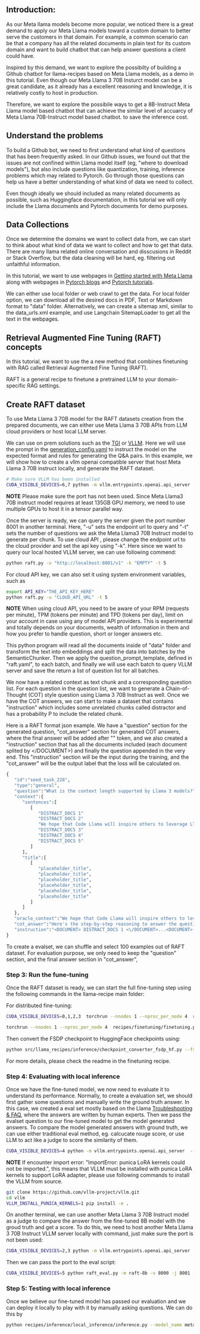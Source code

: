 ## Introduction:
As our Meta llama models become more popular, we noticed there is a great demand to apply our Meta Llama models toward a custom domain to better serve the customers in that domain.
For example, a common scenario can be that a company has all the related documents in plain text for its custom domain and want to build chatbot that can help answer questions a client
could have.

Inspired by this demand,  we want to explore the possibilty of building a Github chatbot for llama-recipes based on Meta Llama models,
as a demo in this tutorial.  Even though our Meta Llama 3 70B Insturct model can be a great candidate, as it already has a excellent reasoning and knowledge, it is relatively costly to host in production.

Therefore, we want to explore the possibile ways to get a 8B-Instruct Meta Llama model based chatbot that can achieve the similar level of accuarcy of Meta Llama 70B-Instruct model based chatbot.
to save the inference cost.

## Understand the problems
To build a Github bot, we need to first understand what kind of questions that has been frequently asked. In our Github issues, we found out that the issues are not confined within Llama
model itself (eg, "where to download models"), but also include questions like quantization, training, inference problems which may related to Pytorch. Go through those questions can help us have a better understanding of what kind of data we need to collect.

Even though ideally we should included as many related documents as possible, such as Huggingface documentation, in this tutorial we will only include the Llama documents and Pytorch documents for demo purposes.

## Data Collections
Once we determine the domains we want to collect data from, we can start to think about what kind of data we want to collect and how to get that data. There are many llama related online conversation and disscusions in Reddit or Stack Overflow,
but the data cleaning will be hard, eg. filtering out unfaithful information.

In this tutorial, we want to use webpages in [Getting started with Meta Llama](https://llama.meta.com/get-started/)
along with webpages in [Pytorch blogs](https://pytorch.org/blog/) and [Pytorch tutorials](https://pytorch.org/tutorials/).

We can either use local folder or web crawl to get the data. For local folder option, we can download all the desired docs in PDF, Text or Markdown format to "data" folder.
Alternatively, we can create a sitemap xml, similar to the data_urls.xml example, and use Langchain SitemapLoader to get all the text in the webpages.

## Retrieval Augmented Fine Tuning (RAFT) concepts

In this tutorial, we want to use the a new method that combines finetuning with RAG called Retrieval Augmented Fine Tuning (RAFT).

RAFT is a general recipe to finetune a pretrained LLM to your domain-specific RAG settings.

## Create RAFT dataset
To use Meta Llama 3 70B model for the RAFT datasets creation from the prepared documents, we can either use Meta Llama 3 70B APIs from LLM cloud providers or host local LLM server.

We can use on prem solutions such as the [TGI](../../../../inference/model_servers/hf_text_generation_inference/README.md) or [VLLM](../../../../inference/model_servers/llama-on-prem.md). Here we will use the prompt in the [generation_config.yaml](./generation_config.yaml) to instruct the model on the expected format and rules for generating the Q&A pairs. In this example, we will show how to create a vllm openai compatible server that host Meta Llama 3 70B instruct locally, and generate the RAFT dataset.

```bash
# Make sure VLLM has been installed
CUDA_VISIBLE_DEVICES=6,7 python -m vllm.entrypoints.openai.api_server  --model meta-llama/Meta-Llama-3-70B-Instruct --tensor-parallel-size 2 --disable-log-requests --port 8001
```

**NOTE** Please make sure the port has not been used. Since Meta Llama3 70B instruct model requires at least 135GB GPU memory, we need to use multiple GPUs to host it in a tensor parallel way.

Once the server is ready, we can query the server given the port number 8001 in another terminal. Here, "-u" sets the endpoint url to query and "-t" sets the number of questions we ask the Meta Llama3 70B Instruct model to generate per chunk. To use cloud API , please change the endpoint url to the cloud provider and set the api key using "-k". Here since we want to query our local hosted VLLM server, we can use following commend:

```bash
python raft.py -u "http://localhost:8001/v1" -k "EMPTY" -t 5
```

For cloud API key, we can also set it using system environment variables, such as

```bash
export API_KEY="THE_API_KEY_HERE"
python raft.py -u "CLOUD_API_URL" -t 5
```

**NOTE** When using cloud API, you need to be aware of your RPM (requests per minute), TPM (tokens per minute) and TPD (tokens per day), limit on your account in case using any of model API providers. This is experimental and totally depends on your documents, wealth of information in them and how you prefer to handle question, short or longer answers etc.

This python program will read all the documents inside of "data" folder and transform the text into embeddings and split the data into batches by the SemanticChunker. Then we apply the question_prompt_template, defined in "raft.yaml", to each batch, and finally we will use each batch to query VLLM server and save the return a list of question list for all batches.

We now have a related context as text chunk and a corresponding question list. For each question in the question list, we want to generate a Chain-of-Thought (COT) style question using Llama 3 70B Instruct as well. Once we have the COT answers, we can start to make a dataset that contains "instruction" which includes some unrelated chunks called distractor and has a probability P to include the related chunk.

Here is a RAFT format json example. We have a "question" section for the generated question, "cot_answer" section for generated COT answers, where the final answer will be added after "<ANSWER>" token, and we also created a "instruction" section
that has all the documents included (each document splited by <DOCUMENT> <\/DOCUMENT>) and finally the question appended in the very end. This "instruction"
section will be the input during the training, and the "cot_answer" will be the output label that the loss will be calculated on.

```python
{
   "id":"seed_task_228",
   "type":"general",
   "question":"What is the context length supported by Llama 3 models?",
   "context":{
      "sentences":[
         [
            "DISTRACT_DOCS 1"
            "DISTRACT_DOCS 2"
            "We hope that Code Llama will inspire others to leverage Llama 2 to create new innovative tools for research and commercial products. Download the model Explore more on Code Llama Discover more about Code Llama here \u2014 visit our resources, ranging from our research paper, getting started guide and more. Code Llama GitHub repository Research paper Download the model Getting started guide Meta Llama 3 Build the future of AI with Meta Llama 3 Now available with both 8B and 70B pretrained and instruction-tuned versions to support a wide range of applications Build the future of AI with Meta Llama 3 Now available with both 8B and 70B pretrained and instruction-tuned versions to support a wide range of applications Get Started Experience Llama 3 on Meta AI Experience Llama 3 with Meta AI We\u2019ve integrated Llama 3 into Meta AI, our intelligent assistant, that expands the ways people can get things done, create and connect with Meta AI. You can see first-hand the performance of Llama 3 by using Meta AI for coding tasks and problem solving. Whether you're developing agents, or other AI-powered applications, Llama 3 in both 8B and 70B will offer the capabilities and flexibility you need to develop your ideas. Experience Llama 3 on Meta AI Enhanced performance Experience the state-of-the-art performance of Llama 3, an openly accessible model that excels at language nuances, contextual understanding, and complex tasks like translation and dialogue generation. With enhanced scalability and performance, Llama 3 can handle  multi-step tasks effortlessly, while our refined post-training processes significantly lower false refusal rates, improve response alignment, and boost diversity in model answers. Additionally, it drastically elevates capabilities like reasoning, code generation, and instruction following. Build the future of AI with Llama 3. Download Llama 3 Getting Started Guide With each Meta Llama request, you will receive: Meta Llama Guard 2 Getting started guide Responsible Use Guide Acceptable use policy Model card Community license agreement Benchmarks Llama 3 models take data and scale to new heights. It\u2019s been trained on our two recently announced custom-built 24K GPU clusters on over 15T token of data \u2013 a training dataset 7x larger than that used for Llama 2, including 4x more code. This results in the most capable Llama model yet, which supports a 8K context length that doubles the capacity of Llama 2. Model card Trust & safety A comprehensive approach to responsibility With the release of Llama 3, we\u2019ve updated the Responsible Use Guide (RUG) to provide the most comprehensive information on responsible development with LLMs. Our system-centric approach includes updates to our trust and safety tools with Llama Guard 2, optimized to support the newly announced taxonomy published by MLCommons expanding its coverage to a more comprehensive set of safety categories, Code Shield, and Cybersec Eval 2. In line with the principles outlined in our RUG , we recommend thorough checking and filtering of all inputs to and outputs from LLMs based on your unique content guidelines for your intended use case and audience. Meta Llama Guard 2 Explore more on Meta Llama 3 Introducing Meta Llama 3: The most capable openly available LLM to date Read the blog Meet Your New Assistant: Meta AI, Built With Llama 3 Learn more Meta Llama 3 repository View repository Model card Explore Meta Llama 3 License META LLAMA 3 COMMUNITY LICENSE AGREEMENT Meta Llama 3 Version Release Date: April 18, 2024 \u201c Agreement \u201d means the terms and conditions for use, reproduction, distribution and modification of the Llama Materials set forth herein. \u201c Documentation \u201d means the specifications, manuals and documentation accompanying Meta Llama 3 distributed by Meta at https:\/\/llama.meta.com\/get-started\/ .",
            "DISTRACT_DOCS 3"
            "DISTRACT_DOCS 4"
            "DISTRACT_DOCS 5"
         ]
      ],
      "title":[
         [
            "placeholder_title",
            "placeholder_title",
            "placeholder_title",
            "placeholder_title",
            "placeholder_title",
            "placeholder_title"
         ]
      ]
   },
   "oracle_context":"We hope that Code Llama will inspire others to leverage Llama 2 to create new innovative tools for research and commercial products. Download the model Explore more on Code Llama Discover more about Code Llama here \u2014 visit our resources, ranging from our research paper, getting started guide and more. Code Llama GitHub repository Research paper Download the model Getting started guide Meta Llama 3 Build the future of AI with Meta Llama 3 Now available with both 8B and 70B pretrained and instruction-tuned versions to support a wide range of applications Build the future of AI with Meta Llama 3 Now available with both 8B and 70B pretrained and instruction-tuned versions to support a wide range of applications Get Started Experience Llama 3 on Meta AI Experience Llama 3 with Meta AI We\u2019ve integrated Llama 3 into Meta AI, our intelligent assistant, that expands the ways people can get things done, create and connect with Meta AI. You can see first-hand the performance of Llama 3 by using Meta AI for coding tasks and problem solving. Whether you're developing agents, or other AI-powered applications, Llama 3 in both 8B and 70B will offer the capabilities and flexibility you need to develop your ideas. Experience Llama 3 on Meta AI Enhanced performance Experience the state-of-the-art performance of Llama 3, an openly accessible model that excels at language nuances, contextual understanding, and complex tasks like translation and dialogue generation. With enhanced scalability and performance, Llama 3 can handle  multi-step tasks effortlessly, while our refined post-training processes significantly lower false refusal rates, improve response alignment, and boost diversity in model answers. Additionally, it drastically elevates capabilities like reasoning, code generation, and instruction following. Build the future of AI with Llama 3. Download Llama 3 Getting Started Guide With each Meta Llama request, you will receive: Meta Llama Guard 2 Getting started guide Responsible Use Guide Acceptable use policy Model card Community license agreement Benchmarks Llama 3 models take data and scale to new heights. It\u2019s been trained on our two recently announced custom-built 24K GPU clusters on over 15T token of data \u2013 a training dataset 7x larger than that used for Llama 2, including 4x more code. This results in the most capable Llama model yet, which supports a 8K context length that doubles the capacity of Llama 2. Model card Trust & safety A comprehensive approach to responsibility With the release of Llama 3, we\u2019ve updated the Responsible Use Guide (RUG) to provide the most comprehensive information on responsible development with LLMs. Our system-centric approach includes updates to our trust and safety tools with Llama Guard 2, optimized to support the newly announced taxonomy published by MLCommons expanding its coverage to a more comprehensive set of safety categories, Code Shield, and Cybersec Eval 2. In line with the principles outlined in our RUG , we recommend thorough checking and filtering of all inputs to and outputs from LLMs based on your unique content guidelines for your intended use case and audience. Meta Llama Guard 2 Explore more on Meta Llama 3 Introducing Meta Llama 3: The most capable openly available LLM to date Read the blog Meet Your New Assistant: Meta AI, Built With Llama 3 Learn more Meta Llama 3 repository View repository Model card Explore Meta Llama 3 License META LLAMA 3 COMMUNITY LICENSE AGREEMENT Meta Llama 3 Version Release Date: April 18, 2024 \u201c Agreement \u201d means the terms and conditions for use, reproduction, distribution and modification of the Llama Materials set forth herein. \u201c Documentation \u201d means the specifications, manuals and documentation accompanying Meta Llama 3 distributed by Meta at https:\/\/llama.meta.com\/get-started\/ .",
   "cot_answer":"Here's the step-by-step reasoning to answer the question:\n\n1. The question asks about the context length supported by Llama 3 models.\n2. In the context, we need to find the relevant information about Llama 3 models and their context length.\n3. The relevant sentence is: \"This results in the most capable Llama model yet, which supports a 8K context length that doubles the capacity of Llama 2.\"\n##begin_quote## This results in the most capable Llama model yet, which supports a 8K context length that doubles the capacity of Llama 2. ##end_quote##\n4. From this sentence, we can see that Llama 3 models support a context length of 8K.\n\n<ANSWER>: 8K",
   "instruction":"<DOCUMENT> DISTRACT_DOCS 1 <\/DOCUMENT>...<DOCUMENT> DISTRACT_DOCS 5 <\/DOCUMENT>\nWhat is the context length supported by Llama 3 models?"
}
```
To create a evalset, we can shuffle and select 100 examples out of RAFT dataset. For evaluation purpose, we only need to keep the "question" section, and the final answer section in
"cot_answer",

### Step 3: Run the fune-tuning
Once the RAFT dataset is ready, we can start the full fine-tuning step using the following commands in the llama-recipe main folder:

For distributed fine-tuning:
```bash
CUDA_VISIBLE_DEVICES=0,1,2,3  torchrun --nnodes 1 --nproc_per_node 4  recipes/finetuning/finetuning.py --lr 1e-5 --context_length 8192 --enable_fsdp  --model_name meta-llama/Meta-Llama-3-8B-Instruct --output_dir pt_ep1_full0614 --num_epochs 1 --batch_size_training 4 --dataset "custom_dataset" --custom_dataset.test_split "test" --custom_dataset.file "recipes/finetuning/datasets/raft_dataset.py" --use-wandb  --run_validation True  --custom_dataset.data_path 'recipes/use_cases/end2end-recipes/raft/raft.jsonl'
```
```bash
torchrun --nnodes 1 --nproc_per_node 4  recipes/finetuning/finetuning.py --enable_fsdp --lr 1e-5 --context_length 8192 --num_epochs 1 --batch_size_training 2 --model_name meta-llama/Meta-Llama-3-8B-Instruct --dist_checkpoint_root_folder llama+pt_ep1_full0616 --dist_checkpoint_folder fine-tuned  --use_fast_kernels --dataset "custom_dataset" --custom_dataset.test_split "test" --custom_dataset.file "recipes/finetuning/datasets/raft_dataset.py" --use-wandb  --run_validation True  --custom_dataset.data_path 'recipes/use_cases/end2end-recipes/raft/pytorch_data/all_17k.jsonl'
```
Then convert the FSDP checkpoint to HuggingFace checkpoints using:

```bash
python src/llama_recipes/inference/checkpoint_converter_fsdp_hf.py --fsdp_checkpoint_path  /home/kaiwu/work/llama-recipes/llama+pt_ep1_full0616/fine-tuned-meta-llama/Meta-Llama-3-8B-Instruct --consolidated_model_path /home/kaiwu/work/llama-recipes/llama+pt_ep1_full0616/fine-tuned-meta-llama --HF_model_path_or_name /home/kaiwu/work/llama-recipes/llama+pt_ep1_full0616/

```

For more details, please check the readme in the finetuning recipe.

### Step 4: Evaluating with local inference

Once we have the fine-tuned model, we now need to evaluate it to understand its performance. Normally, to create a evaluation set, we should first gather some questions and manually write the ground truth answer. In this case, we created a eval set mostly based on the Llama [Troubleshooting & FAQ](https://llama.meta.com/faq/), where the answers are written by human experts. Then we pass the evalset question to our fine-tuned model to get the model generated answers. To compare the model generated answers with ground truth, we can use either traditional eval method, eg. calcucate rouge score, or use LLM to act like a judge to score the similarity of them.


```bash
CUDA_VISIBLE_DEVICES=4 python -m vllm.entrypoints.openai.api_server  --model raft-8b --port 8000  --disable-log-requests
```
**NOTE** If encounter import error: "ImportError: punica LoRA kernels could not be imported.", this means that VLLM must be installed with punica LoRA kernels to support LoRA adapter, please use following commands to install the VLLM from source.

```bash
git clone https://github.com/vllm-project/vllm.git
cd vllm
VLLM_INSTALL_PUNICA_KERNELS=1 pip install -e .
```

On another terminal, we can use another Meta Llama 3 70B Instruct model as a judge to compare the answer from the fine-tuned 8B model with the groud truth and get a score. To do this, we need to host another Meta Llama 3 70B Instruct VLLM server locally with command, just make sure the port is not been used:

```bash
CUDA_VISIBLE_DEVICES=2,3 python -m vllm.entrypoints.openai.api_server  --model meta-llama/Meta-Llama-3-70B-Instruct --tensor-parallel-size 2 --disable-log-requests --port 8002
```

Then we can pass the port to the eval script:

```bash
CUDA_VISIBLE_DEVICES=5 python raft_eval.py -m raft-8b -v 8000 -j 8001 -o all_rag5 -r 5
```




### Step 5: Testing with local inference

Once we believe our fine-tuned model has passed our evaluation and we can deploy it locally to play with it by manually asking questions. We can do this by

```bash
python recipes/inference/local_inference/inference.py --model_name meta-llama/Meta-Llama-3-8B-Instruct --peft_model chatbot-8b
```
